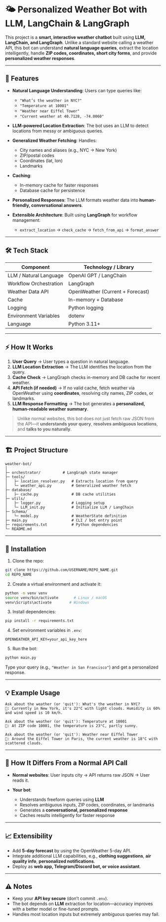 # 🌤️ Personalized Weather Bot with LLM, LangChain & LangGraph

This project is a **smart, interactive weather chatbot** built using **LLM, LangChain, and LangGraph**. Unlike a standard website calling a weather API, this bot can understand **natural language queries**, extract the location intelligently, handle **ZIP codes, coordinates, short city forms**, and provide **personalized weather responses**.

---

## 🚀 Features

* **Natural Language Understanding**: Users can type queries like:

  * `"What’s the weather in NYC?"`
  * `"Temperature at 10001"`
  * `"Weather near Eiffel Tower"`
  * `"Current weather at 40.7128, -74.0060"`

* **LLM-powered Location Extraction**: The bot uses an LLM to detect locations from messy or ambiguous queries.

* **Generalized Weather Fetching**: Handles:

  * City names and aliases (e.g., NYC → New York)
  * ZIP/postal codes
  * Coordinates (lat, lon)
  * Landmarks

* **Caching**:

  * In-memory cache for faster responses
  * Database cache for persistence

* **Personalized Responses**: The LLM formats weather data into **human-friendly, conversational answers**.

* **Extensible Architecture**: Built using **LangGraph** for workflow management:

  * `extract_location` → `check_cache` → `fetch_from_api` → `format_answer`

---

## 🛠️ Tech Stack

| Component              | Technology / Library             |
| ---------------------- | -------------------------------- |
| LLM / Natural Language | OpenAI GPT / LangChain           |
| Workflow Orchestration | LangGraph                        |
| Weather Data API       | OpenWeather (Current + Forecast) |
| Cache                  | In-memory + Database             |
| Logging                | Python logging                   |
| Environment Variables  | dotenv                           |
| Language               | Python 3.11+                     |

---

## ⚡ How It Works

1. **User Query** → User types a question in natural language.
2. **LLM Location Extraction** → The LLM identifies the location from the query.
3. **Cache Check** → LangGraph checks in-memory and DB cache for recent weather.
4. **API Fetch (if needed)** → If no valid cache, fetch weather via OpenWeather using **coordinates**, resolving city names, ZIP codes, or landmarks.
5. **LLM Response Formatting** → The bot generates a **personalized, human-readable weather summary**.

> Unlike normal websites, this bot does not just fetch raw JSON from the API—it **understands your query**, **resolves ambiguous locations**, and **talks to you naturally**.

---

## 🏗️ Project Structure

```
weather-bot/
│
├─ orchestrator/          # LangGraph state manager
├─ tools/
│   ├─ location_resolver.py   # Extracts location from query
│   └─ weather_api.py         # Generalized weather fetch
├─ database/
│   ├─ cache.py               # DB cache utilities
├─ utils/
│   ├─ logger.py              # Logging setup
│   └─ LLM_init.py            # Initialize LLM / LangChain
├─ Schema/
│   └─ model.py               # WeatherState definition
├─ main.py                    # CLI / bot entry point
├─ requirements.txt           # Python dependencies
└─ README.md
```

---

## 🔧 Installation

1. Clone the repo:

```bash
git clone https://github.com/USERNAME/REPO_NAME.git
cd REPO_NAME
```

2. Create a virtual environment and activate it:

```bash
python -m venv venv
source venv/bin/activate       # Linux / macOS
venv\Scripts\activate        # Windows
```

3. Install dependencies:

```bash
pip install -r requirements.txt
```

4. Set environment variables in `.env`:

```
OPENWEATHER_API_KEY=your_api_key_here
```

5. Run the bot:

```bash
python main.py
```

Type your query (e.g., `"Weather in San Francisco"`) and get a personalized response.

---

## 💡 Example Usage

```
Ask about the weather (or 'quit'): What's the weather in NYC?
🤖: Currently in New York, it's 22°C with light clouds. Humidity is 60% and wind speed is 10 km/h.

Ask about the weather (or 'quit'): Temperature at 10001
🤖: At ZIP code 10001, the temperature is 23°C, partly sunny.

Ask about the weather (or 'quit'): Weather near Eiffel Tower
🤖: Around the Eiffel Tower in Paris, the current weather is 18°C with scattered clouds.
```

---

## 🔄 How It Differs From a Normal API Call

* **Normal websites**: User inputs city → API returns raw JSON → User reads it.
* **Your bot**:

  * Understands freeform queries using **LLM**
  * Resolves ambiguous inputs, ZIP codes, coordinates, or landmarks
  * Generates a **conversational, personalized response**
  * Caches results intelligently for faster response

---

## 📈 Extensibility

* Add **5-day forecast** by using the OpenWeather 5-day API.
* Integrate additional LLM capabilities, e.g., **clothing suggestions**, **air quality info**, **personalized notifications**.
* Deploy as **web app, Telegram/Discord bot, or voice assistant**.

---

## ⚠️ Notes

* Keep your **API key secure** (don’t commit `.env`).
* The bot depends on **LLM** extraction for location—accuracy improves with a better model or fine-tuned prompts.
* Handles most location inputs but extremely ambiguous queries may fail.
